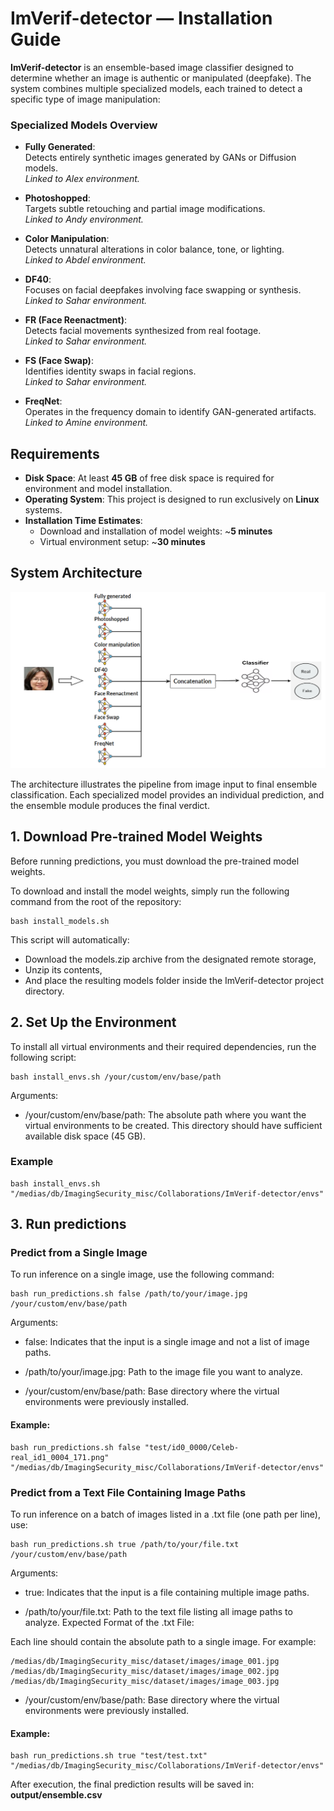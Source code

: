 # ImVerif-detector — Installation Guide


**ImVerif-detector** is an ensemble-based image classifier designed to determine whether an image is authentic or manipulated (deepfake). The system combines multiple specialized models, each trained to detect a specific type of image manipulation:
### Specialized Models Overview

- **Fully Generated**:  
  Detects entirely synthetic images generated by GANs or Diffusion models.  
  *Linked to Alex environment.*

- **Photoshopped**:  
  Targets subtle retouching and partial image modifications.  
  *Linked to Andy environment.*

- **Color Manipulation**:  
  Detects unnatural alterations in color balance, tone, or lighting.  
  *Linked to Abdel environment.*

- **DF40**:  
  Focuses on facial deepfakes involving face swapping or synthesis.  
  *Linked to Sahar environment.*

- **FR (Face Reenactment)**:  
  Detects facial movements synthesized from real footage.  
  *Linked to Sahar environment.*

- **FS (Face Swap)**:  
  Identifies identity swaps in facial regions.  
  *Linked to Sahar environment.*

- **FreqNet**:  
  Operates in the frequency domain to identify GAN-generated artifacts.  
  *Linked to Amine environment.*

## Requirements

- **Disk Space**: At least **45 GB** of free disk space is required for environment and model installation.
- **Operating System**: This project is designed to run exclusively on **Linux** systems.
- **Installation Time Estimates**:
  - Download and installation of model weights: ~**5 minutes**
  - Virtual environment setup: ~**30 minutes**



## System Architecture
![System Architecture](figures/system_architecture.PNG)

The architecture illustrates the pipeline from image input to final ensemble classification. Each specialized model provides an individual prediction, and the ensemble module produces the final verdict.

## 1. Download Pre-trained Model Weights

Before running predictions, you must download the pre-trained model weights.

To download and install the model weights, simply run the following command from the root of the repository:

    bash install_models.sh

This script will automatically:
- Download the models.zip archive from the designated remote storage,
- Unzip its contents,
- And place the resulting models folder inside the ImVerif-detector project directory.

## 2. Set Up the Environment

To install all virtual environments and their required dependencies, run the following script:

    bash install_envs.sh /your/custom/env/base/path

Arguments:

- /your/custom/env/base/path: The absolute path where you want the virtual environments to be created. This directory should have sufficient available disk space (45 GB).

### Example
    bash install_envs.sh "/medias/db/ImagingSecurity_misc/Collaborations/ImVerif-detector/envs"

## 3. Run predictions
### Predict from a Single Image
To run inference on a single image, use the following command:

    bash run_predictions.sh false /path/to/your/image.jpg /your/custom/env/base/path

Arguments:

- false: Indicates that the input is a single image and not a list of image paths.

- /path/to/your/image.jpg: Path to the image file you want to analyze.

- /your/custom/env/base/path: Base directory where the virtual environments were previously installed.

#### Example:
    bash run_predictions.sh false "test/id0_0000/Celeb-real_id1_0004_171.png" "/medias/db/ImagingSecurity_misc/Collaborations/ImVerif-detector/envs"


### Predict from a Text File Containing Image Paths
To run inference on a batch of images listed in a .txt file (one path per line), use:

    bash run_predictions.sh true /path/to/your/file.txt /your/custom/env/base/path

Arguments:

- true: Indicates that the input is a file containing multiple image paths.

- /path/to/your/file.txt: Path to the text file listing all image paths to analyze.
Expected Format of the .txt File:

Each line should contain the absolute path to a single image. For example:

    /medias/db/ImagingSecurity_misc/dataset/images/image_001.jpg
    /medias/db/ImagingSecurity_misc/dataset/images/image_002.jpg
    /medias/db/ImagingSecurity_misc/dataset/images/image_003.jpg


- /your/custom/env/base/path: Base directory where the virtual environments were previously installed.


#### Example:
    bash run_predictions.sh true "test/test.txt" "/medias/db/ImagingSecurity_misc/Collaborations/ImVerif-detector/envs"


After execution, the final prediction results will be saved in: **output/ensemble.csv**






